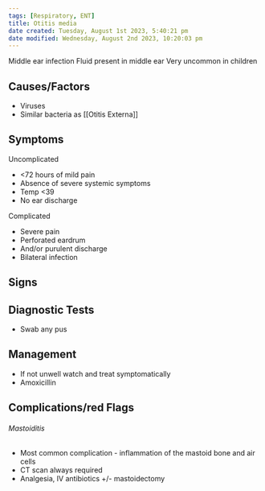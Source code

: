 ```yaml
---
tags: [Respiratory, ENT]
title: Otitis media
date created: Tuesday, August 1st 2023, 5:40:21 pm
date modified: Wednesday, August 2nd 2023, 10:20:03 pm
---
```



Middle ear infection
Fluid present in middle ear
Very uncommon in children

## Causes/Factors

- Viruses
- Similar bacteria as [[Otitis Externa]]

## Symptoms

Uncomplicated

- <72 hours of mild pain
- Absence of severe systemic symptoms
- Temp <39
- No ear discharge

Complicated

- Severe pain
- Perforated eardrum
- And/or purulent discharge
- Bilateral infection

## Signs

## Diagnostic Tests

- Swab any pus

## Management

- If not unwell watch and treat symptomatically
- Amoxicillin 

## Complications/red Flags

###### Mastoiditis

- Most common complication - inflammation of the mastoid bone and air cells
- CT scan always required
- Analgesia, IV antibiotics +/- mastoidectomy
